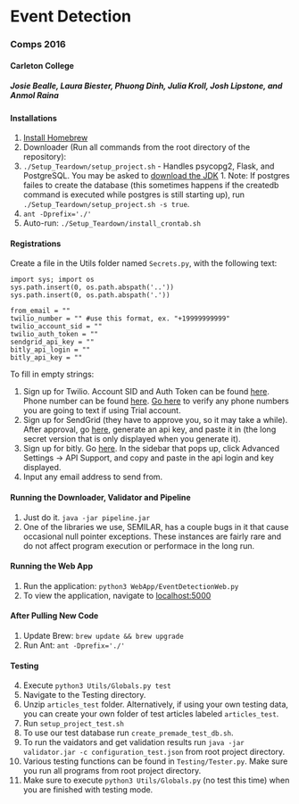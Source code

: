 # Event Detection
### Comps 2016
#### Carleton College
##### Josie Bealle, Laura Biester, Phuong Dinh, Julia Kroll, Josh Lipstone, and Anmol Raina

#### Installations
1. [Install Homebrew](http://brew.sh/)
1. Downloader (Run all commands from the root directory of the repository):
  1. `./Setup_Teardown/setup_project.sh` - Handles psycopg2, Flask, and PostgreSQL. You may be asked to [download the JDK](http://www.oracle.com/technetwork/java/javase/downloads/jdk8-downloads-2133151.html)
    1. Note: If postgres failes to create the database (this sometimes happens if the createdb command is executed while postgres is still starting up), run `./Setup_Teardown/setup_project.sh -s true`.
  2. `ant -Dprefix='./'`
6. Auto-run: `./Setup_Teardown/install_crontab.sh`

#### Registrations
Create a file in the Utils folder named `Secrets.py`, with the following text:
```
import sys; import os
sys.path.insert(0, os.path.abspath('..'))
sys.path.insert(0, os.path.abspath('.'))
​
from_email = ""
twilio_number = "" #use this format, ex. "+19999999999"
twilio_account_sid = ""
twilio_auth_token = ""
sendgrid_api_key = ""
bitly_api_login = ""
bitly_api_key = ""
```
To fill in empty strings:
  1. Sign up for Twilio. Account SID and Auth Token can be found [here](https://www.twilio.com/user/account/settings). Phone number can be found [here]( https://www.twilio.com/user/account/phone-numbers/incoming). [Go here](https://www.twilio.com/user/account/phone-numbers/verified) to verify any phone numbers you are going to text if using Trial account. 
  2. Sign up for SendGrid (they have to approve you, so it may take a while). After approval, go [here](https://app.sendgrid.com/settings/api_keys), generate an api key, and paste it in (the long secret version that is only displayed when you generate it).
  3. Sign up for bitly. Go [here](https://app.bitly.com/bitlinks/?actions=accountMain). In the sidebar that pops up, click Advanced Settings -> API Support, and copy and paste in the api login and key displayed.
  4. Input any email address to send from.

#### Running the Downloader, Validator and Pipeline
1. Just do it. `java -jar pipeline.jar`
2. One of the libraries we use, SEMILAR, has a couple bugs in it that cause occasional null pointer exceptions. These instances are fairly rare and do not affect program execution or performace in the long run.

#### Running the Web App
1. Run the application: `python3 WebApp/EventDetectionWeb.py`
2. To view the application, navigate to [localhost:5000](http://localhost:5000/)

#### After Pulling New Code
1. Update Brew: `brew update && brew upgrade`
2. Run Ant: `ant -Dprefix='./'`

#### Testing
4. Execute `python3 Utils/Globals.py test`
1. Navigate to the Testing directory.
1. Unzip `articles_test` folder. Alternatively, if using your own testing data, you can create your own folder of test articles labeled `articles_test`.
2. Run `setup_project_test.sh`
3. To use our test database run `create_premade_test_db.sh`.
4. To run the vaidators and get validation results  run `java -jar validator.jar -c configuration_test.json` from root project directory.
4. Various testing functions can be found in `Testing/Tester.py`. Make sure you run all programs from root project directory.
5. Make sure to execute `python3 Utils/Globals.py` (no test this time) when you are finished with testing mode.
